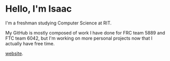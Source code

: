 Hello, I'm Isaac
=====
I'm a freshman studying Computer Science at RIT. 

My GitHub is mostly composed of work I have done for FRC team 5889 and FTC team 6042, but I'm working on more personal projects now that I actually have free time.

[website](https://isaacingram.dev).
